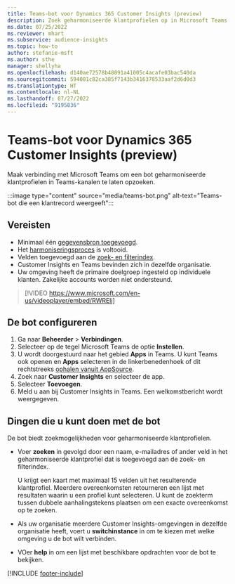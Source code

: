 ```yaml
---
title: Teams-bot voor Dynamics 365 Customer Insights (preview)
description: Zoek geharmoniseerde klantprofielen op in Microsoft Teams met behulp van een bot.
ms.date: 07/25/2022
ms.reviewer: mhart
ms.subservice: audience-insights
ms.topic: how-to
author: stefanie-msft
ms.author: sthe
manager: shellyha
ms.openlocfilehash: d140ae72578b48091a41005c4acafe03bac540da
ms.sourcegitcommit: 594081c82ca385f7143b3416378533aaf2d6d0d3
ms.translationtype: HT
ms.contentlocale: nl-NL
ms.lasthandoff: 07/27/2022
ms.locfileid: "9195836"
---
```

# <a name="teams-bot-for-dynamics-365-customer-insights-preview"></a>Teams-bot voor Dynamics 365 Customer Insights (preview)

Maak verbinding met Microsoft Teams om een bot geharmoniseerde klantprofielen in Teams-kanalen te laten opzoeken.

:::image type="content" source="media/teams-bot.png" alt-text="Teams-bot die een klantrecord weergeeft":::

## <a name="prerequisites"></a>Vereisten

- Minimaal één [gegevensbron toegevoegd](data-sources.md).
- Het [harmoniseringsproces](data-unification.md) is voltooid.
- Velden toegevoegd aan de [zoek- en filterindex](search-filter-index.md).
- Customer Insights en Teams bevinden zich in dezelfde organisatie.
- Uw omgeving heeft de primaire doelgroep ingesteld op individuele klanten. Zakelijke accounts worden niet ondersteund.


> [!VIDEO https://www.microsoft.com/en-us/videoplayer/embed/RWRElj]

## <a name="configure-the-bot"></a>De bot configureren

1. Ga naar **Beheerder** > **Verbindingen**.
1. Selecteer op de tegel Microsoft Teams de optie **Instellen**.
1. U wordt doorgestuurd naar het gebied **Apps** in Teams. U kunt Teams ook openen en **Apps** selecteren in de linkerbenedenhoek of dit rechtstreeks [ophalen vanuit AppSource](https://go.microsoft.com/fwlink/?linkid=2124104).
1. Zoek naar **Customer Insights** en selecteer de app.
1. Selecteer **Toevoegen**.
1. Meld u aan bij Customer Insights in Teams. Een welkomstbericht wordt weergegeven.

## <a name="things-you-can-do-with-the-bot"></a>Dingen die u kunt doen met de bot

De bot biedt zoekmogelijkheden voor geharmoniseerde klantprofielen.

- Voer **zoeken** in gevolgd door een naam, e-mailadres of ander veld in het geharmoniseerde klantprofiel dat is toegevoegd aan de zoek- en filterindex.

  U krijgt een kaart met maximaal 15 velden uit het resulterende klantprofiel. Meerdere overeenkomsten retourneren een lijst met resultaten waarin u een profiel kunt selecteren. U kunt de zoekterm tussen dubbele aanhalingstekens plaatsen om een exacte overeenkomst op te zoeken.

- Als uw organisatie meerdere Customer Insights-omgevingen in dezelfde organisatie heeft, voert u **switchinstance** in om te kiezen met welke omgeving u de bot wilt verbinden.

- VOer **help** in om een lijst met beschikbare opdrachten voor de bot te bekijken.  

[!INCLUDE [footer-include](includes/footer-banner.md)]